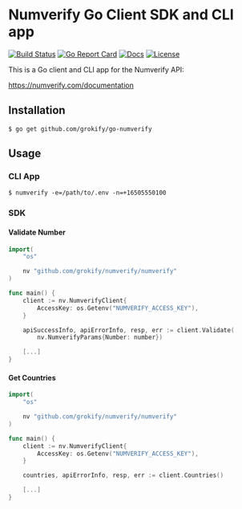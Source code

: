 Numverify Go Client SDK and CLI app
===================================

[![Build Status][build-status-svg]][build-status-link]
[![Go Report Card][goreport-svg]][goreport-link]
[![Docs][docs-godoc-svg]][docs-godoc-link]
[![License][license-svg]][license-link]

This is a Go client and CLI app for the Numverify API:

https://numverify.com/documentation

## Installation

```
$ go get github.com/grokify/go-numverify
```

## Usage

### CLI App

```
$ numverify -e=/path/to/.env -n=+16505550100
```

### SDK

#### Validate Number

```go
import(
	"os"

	nv "github.com/grokify/numverify/numverify"
)

func main() {
	client := nv.NumverifyClient{
		AccessKey: os.Getenv("NUMVERIFY_ACCESS_KEY"),
	}

	apiSuccessInfo, apiErrorInfo, resp, err := client.Validate(
		nv.NumverifyParams{Number: number})

	[...]
}
```

#### Get Countries

```go
import(
	"os"

	nv "github.com/grokify/numverify/numverify"
)

func main() {
	client := nv.NumverifyClient{
		AccessKey: os.Getenv("NUMVERIFY_ACCESS_KEY"),
	}

	countries, apiErrorInfo, resp, err := client.Countries()

	[...]
}
```

 [build-status-svg]: https://api.travis-ci.org/grokify/go-numverify.svg?branch=master
 [build-status-link]: https://travis-ci.org/grokify/go-numverify
 [goreport-svg]: https://goreportcard.com/badge/github.com/grokify/go-numverify
 [goreport-link]: https://goreportcard.com/report/github.com/grokify/go-numverify
 [docs-godoc-svg]: https://img.shields.io/badge/docs-godoc-blue.svg
 [docs-godoc-link]: https://godoc.org/github.com/grokify/go-numverify
 [license-svg]: https://img.shields.io/badge/license-MIT-blue.svg
 [license-link]: https://github.com/grokify/go-numverify/blob/master/LICENSE